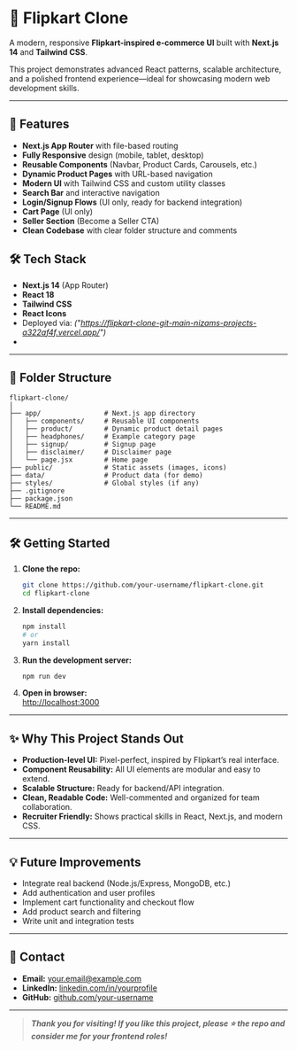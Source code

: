 # 🛒 Flipkart Clone


A modern, responsive **Flipkart-inspired e-commerce UI** built with **Next.js 14** and **Tailwind CSS**.

This project demonstrates advanced React patterns, scalable architecture, and a polished frontend experience—ideal for showcasing modern web development skills.


---

## 🚀 Features

- **Next.js App Router** with file-based routing
- **Fully Responsive** design (mobile, tablet, desktop)
- **Reusable Components** (Navbar, Product Cards, Carousels, etc.)
- **Dynamic Product Pages** with URL-based navigation
- **Modern UI** with Tailwind CSS and custom utility classes
- **Search Bar** and interactive navigation
- **Login/Signup Flows** (UI only, ready for backend integration)
- **Cart Page** (UI only)
- **Seller Section** (Become a Seller CTA)
- **Clean Codebase** with clear folder structure and comments


## 🛠️ Tech Stack

- **Next.js 14** (App Router)
- **React 18**
- **Tailwind CSS**
- **React Icons**
- Deployed via: *("https://flipkart-clone-git-main-nizams-projects-a322af4f.vercel.app/")*
- 
---

## 📂 Folder Structure

```
flipkart-clone/
│
├── app/                # Next.js app directory
│   ├── components/     # Reusable UI components
│   ├── product/        # Dynamic product detail pages
│   ├── headphones/     # Example category page
│   ├── signup/         # Signup page
│   ├── disclaimer/     # Disclaimer page
│   └── page.jsx        # Home page
├── public/             # Static assets (images, icons)
├── data/               # Product data (for demo)
├── styles/             # Global styles (if any)
├── .gitignore
├── package.json
└── README.md
```

---

## 🛠️ Getting Started

1. **Clone the repo:**
   ```sh
   git clone https://github.com/your-username/flipkart-clone.git
   cd flipkart-clone
   ```

2. **Install dependencies:**
   ```sh
   npm install
   # or
   yarn install
   ```

3. **Run the development server:**
   ```sh
   npm run dev
   ```

4. **Open in browser:**  
   [http://localhost:3000](http://localhost:3000)

---

## ✨ Why This Project Stands Out

- **Production-level UI:** Pixel-perfect, inspired by Flipkart’s real interface.
- **Component Reusability:** All UI elements are modular and easy to extend.
- **Scalable Structure:** Ready for backend/API integration.
- **Clean, Readable Code:** Well-commented and organized for team collaboration.
- **Recruiter Friendly:** Shows practical skills in React, Next.js, and modern CSS.

---

## 💡 Future Improvements

- Integrate real backend (Node.js/Express, MongoDB, etc.)
- Add authentication and user profiles
- Implement cart functionality and checkout flow
- Add product search and filtering
- Write unit and integration tests

---

## 📧 Contact

- **Email:** your.email@example.com
- **LinkedIn:** [linkedin.com/in/yourprofile](https://linkedin.com/in/yourprofile)
- **GitHub:** [github.com/your-username](https://github.com/your-username)

---

> **_Thank you for visiting! If you like this project, please ⭐️ the repo and consider me for your frontend roles!_**
